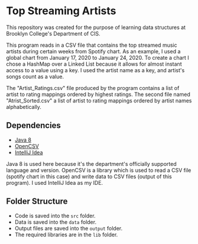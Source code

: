 # Top Streaming Artists

This repository was created for the purpose of learning data structures at Brooklyn College's Department of CIS.

This program reads in a CSV file that contains the top streamed music artists during certain weeks from Spotify chart. As an example, I used a global chart from January 17, 2020 to January 24, 2020. To create a chart I chose a HashMap over a Linked List because it allows for almost instant access to a value using a key. I used the artist name as a key, and artist's songs count as a value. 

The "Artist_Ratings.csv" file produced by the program contains a list of artist to rating mappings ordered by highest ratings. The second file named "Atrist_Sorted.csv" a list of artist to rating mappings ordered by artist names alphabetically.

## Dependencies

* [Java 8](https://docs.oracle.com/javase/8/docs/api/index.html)
* [OpenCSV](http://opencsv.sourceforge.net/)
* [IntelliJ Idea](https://www.jetbrains.com/idea/)

Java 8 is used here because it's the department's officially supported language and version.
OpenCSV is a library which is used to read a CSV file (spotify chart in this case) and write data to CSV files (output of this program).
I used IntelliJ Idea as my IDE.

## Folder Structure

* Code is saved into the `src` folder.
* Data is saved into the `data` folder.
* Output files are saved into the `output` folder.
* The required libraries are in the `lib` folder.